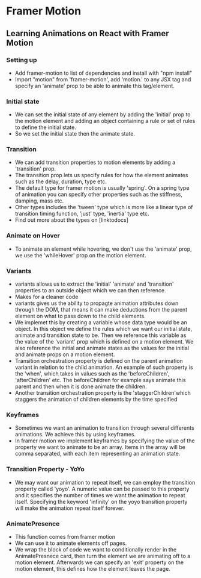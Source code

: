 # Framer Motion
## Learning Animations on React with Framer Motion

### Setting up
- Add framer-motion to list of dependencies and install with "npm install"
- Import "motion" from 'framer-motion', add 'motion.' to any JSX tag and specify an 'animate' prop to be able to animate this tag/element. 

### Initial state
- We can set the initial state of any element by adding the 'initial' prop to the motion element and adding an object containing a rule or set of rules to define the initial state. 
- So we set the initial state then the animate state.

### Transition
- We can add transition properties to motion elements by adding a 'transition' prop.
- The transition prop lets us specify rules for how the element animates such as the delay, duration, type etc.
- The default type for framer motion is usually 'spring'. On a spring type of animation you can specify other properties such as the stiffness, damping, mass etc. 
- Other types includes the 'tween' type which is more like a linear type of transition timing function, 'just' type, 'inertia' type etc. 
- Find out more about the types on [linktodocs]

### Animate on Hover
- To animate an element while hovering, we don't use the 'animate' prop, we use the 'whileHover' prop on the motion element.

### Variants
- variants allows us to extract the 'initial' 'animate' and 'transition' properties to an outside object which we can then reference. 
- Makes for a cleaner code
- variants gives us the ability to propagte animation attributes down through the DOM, that means it can make deductions from the parent element on what to pass down to the child elements.
- We implemet this by creating a variable whose data type would be an object. In this object we define the rules which we want our initial state, animate and transition state to be. Then we reference this variable as the value of the 'variant' prop which is defined on a motion element. We also reference the initial and animate states as the values for the initial and animate props on a motion element. 
- Transition orchestration property is defined on the parent animation variant in relation to the child animation. An example of such property is the 'when', which takes in values such as the 'beforeChildren', 'afterChildren' etc. The beforeChildren for example says animate this parent and then when it is done animate the children. 
- Another transition orchestration property is the 'staggerChildren'which staggers the animation of children elements by the time specified

### Keyframes
- Sometimes we want an animation to transition through several differents animations. We achieve this by using keyframes.
- In framer motion we implement keyframes by specifying the value of the property we want to animate to be an array. Items in the array will be comma separated, with each item representing an animation state. 

### Transition Property - YoYo
- We may want our animation to repeat itself, we can employ the transition property called 'yoyo'. A numeric value can be passed to this property and it specifies the number of times we want the animation to repeat itself. Specifying the keyword 'infinity' on the yoyo transition property will make the animation repeat itself forever. 

### AnimatePresence
- This function comes from framer motion
- We can use it to animate elements off pages.
- We wrap the block of code we want to conditionally render in the AnimatePresnece card, then turn the element we are animating off to a motion element. Afterwards we can specify an 'exit' property on the motion element, this defines how the element leaves the page. 
